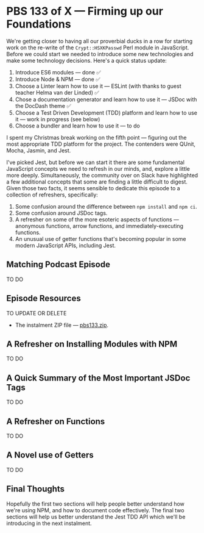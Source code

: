 # PBS 133 of X — Firming up our Foundations

We're getting closer to having all our proverbial ducks in a row for starting work on the re-write of the `Crypt::HSXKPasswd` Perl module in JavaScript. Before we could start we needed to introduce some new technologies and make some technology decisions. Here's a quick status update:

1. Introduce ES6 modules — done ✅
2. Introduce Node & NPM — done ✅
3. Choose a Linter learn how to use it — ESLint (with thanks to guest teacher Helma van der Linded) ✅ 
4. Chose a documentation generator and learn how to use it — JSDoc with the DocDash theme ✅
5. Choose a Test Driven Development (TDD) platform and learn how to use it — work in progress (see below)
6. Choose a bundler and learn how to use it — to do

I spent my Christmas break working on the fifth point — figuring out the most appropriate TDD platform for the project. The contenders were QUnit, Mocha, Jasmin, and Jest.

I've picked Jest, but before we can start it there are some fundamental JavaScript concepts we need to refresh in our minds, and, explore a little more deeply. Simultaneously, the community over on Slack have highlighted a few additional concepts that some are finding a little difficult to digest. Given those two facts, it seems sensible to dedicate this episode to a collection of refreshers, specifically:

1. Some confusion around the difference between `npm install` and `npm ci`.
2. Some confusion around JSDoc tags.
3. A refresher on some of the more esoteric aspects of functions — anonymous functions, arrow functions, and immediately-executing functions.
4. An unusual use of getter functions that's becoming popular in some modern JavaScript APIs, including Jest.

## Matching Podcast Episode

TO DO

## Episode Resources

TO UPDATE OR DELETE

* The instalment ZIP file — [pbs133.zip](https://github.com/bartificer/programming-by-stealth/raw/master/instalmentZips/pbs133.zip).

## A Refresher on Installing Modules with NPM

TO DO

## A Quick Summary of the Most Important JSDoc Tags

TO DO

## A Refresher on Functions

TO DO

## A Novel use of Getters

TO DO

## Final Thoughts

Hopefully the first two sections will help people better understand how we're using NPM, and how to document code effectively. The final two sections will help us better understand the Jest TDD API which we'll be introducing in the next instalment.
